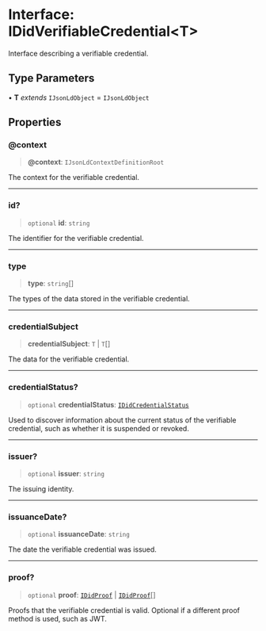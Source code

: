 # Interface: IDidVerifiableCredential\<T\>

Interface describing a verifiable credential.

## Type Parameters

• **T** *extends* `IJsonLdObject` = `IJsonLdObject`

## Properties

### @context

> **@context**: `IJsonLdContextDefinitionRoot`

The context for the verifiable credential.

***

### id?

> `optional` **id**: `string`

The identifier for the verifiable credential.

***

### type

> **type**: `string`[]

The types of the data stored in the verifiable credential.

***

### credentialSubject

> **credentialSubject**: `T` \| `T`[]

The data for the verifiable credential.

***

### credentialStatus?

> `optional` **credentialStatus**: [`IDidCredentialStatus`](IDidCredentialStatus.md)

Used to discover information about the current status of the
verifiable credential, such as whether it is suspended or revoked.

***

### issuer?

> `optional` **issuer**: `string`

The issuing identity.

***

### issuanceDate?

> `optional` **issuanceDate**: `string`

The date the verifiable credential was issued.

***

### proof?

> `optional` **proof**: [`IDidProof`](IDidProof.md) \| [`IDidProof`](IDidProof.md)[]

Proofs that the verifiable credential is valid.
Optional if a different proof method is used, such as JWT.
